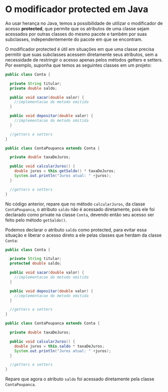 # O modificador protected em Java

Ao usar herança no Java, temos a possibilidade de utilizar o modificador de acesso **protected**, que permite que os atributos de uma classe sejam acessados por outras classes do mesmo pacote e também por suas subclasses, independentemente do pacote em que se encontram.

O modificador protected é útil em situações em que uma classe precisa permitir que suas subclasses acessem diretamente seus atributos, sem a necessidade de restringir o acesso apenas pelos métodos getters e setters. Por exemplo, suponha que temos as seguintes classes em um projeto: 

```java
public class Conta {

  private String titular;
  private double saldo;

  public void sacar(double valor) {
    //implementacao do metodo omitida
  }

  public void depositar(double valor) {
    //implementacao do metodo omitida
  }

  //getters e setters
}
```



```java
public class ContaPoupanca extends Conta {

  private double taxaDeJuros;

  public void calcularJuros() {
    double juros = this.getSaldo() * taxaDeJuros;
    System.out.println("Juros atual: " +juros);
  }

  //getters e setters
}
```

No código anterior, repare que no método `calcularJuros`, da classe `ContaPoupanca`, o atributo `saldo` não é acessado diretamente, pois ele foi declarado como private na classe `Conta`, devendo então seu acesso ser feito pelo método `getSaldo()`.

Podemos declarar o atributo `saldo` como protected, para evitar essa situação e liberar o acesso direto a ele pelas classes que herdam da classe `Conta`:

```java
public class Conta {

  private String titular;
  protected double saldo;

  public void sacar(double valor) {
    //implementacao do metodo omitida
  }

  public void depositar(double valor) {
    //implementacao do metodo omitida
  }

  //getters e setters
}
```



```java
public class ContaPoupanca extends Conta {

  private double taxaDeJuros;

  public void calcularJuros() {
    double juros = this.saldo * taxaDeJuros;
    System.out.println("Juros atual: " +juros);
  }

  //getters e setters
}
```

Repare que agora o atributo `saldo` foi acessado diretamente pela classe `ContaPoupanca`.